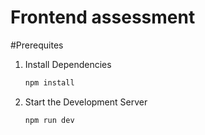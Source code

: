 # Frontend assessment

#Prerequites
1. Install Dependencies
   ```bash
   npm install
2. Start the Development Server
   ```bash
   npm run dev
